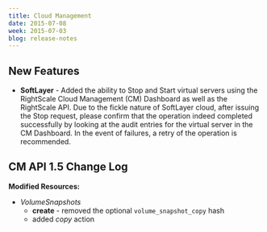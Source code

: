 ```yaml
---
title: Cloud Management
date: 2015-07-08
week: 2015-07-03
blog: release-notes
---
```


## New Features

* **SoftLayer** - Added the ability to Stop and Start virtual servers using the RightScale Cloud Management (CM) Dashboard as well as the RightScale API. Due to the fickle nature of SoftLayer cloud, after issuing the Stop request, please confirm that the operation indeed completed successfully by looking at the audit entries for the virtual server in the CM Dashboard. In the event of failures, a retry of the operation is recommended.

## CM API 1.5 Change Log

**Modified Resources:**

* *VolumeSnapshots*
  * **create** - removed the optional `volume_snapshot_copy` hash
  * added *copy* action
